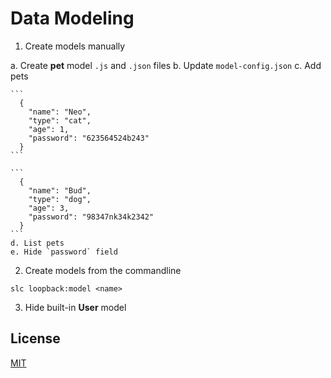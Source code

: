 # Data Modeling

1. Create models manually

  a. Create **pet** model `.js` and `.json` files
  b. Update `model-config.json`
  c. Add pets

    ```
      {
        "name": "Neo",
        "type": "cat",
        "age": 1,
        "password": "623564524b243"
      }
    ```

    ```
      {
        "name": "Bud",
        "type": "dog",
        "age": 3,
        "password": "98347nk34k2342"
      }
    ```
    d. List pets
    e. Hide `password` field

2. Create models from the commandline

  ```
  slc loopback:model <name>
  ```

3. Hide built-in **User** model

## License

[MIT](LICENSE)
